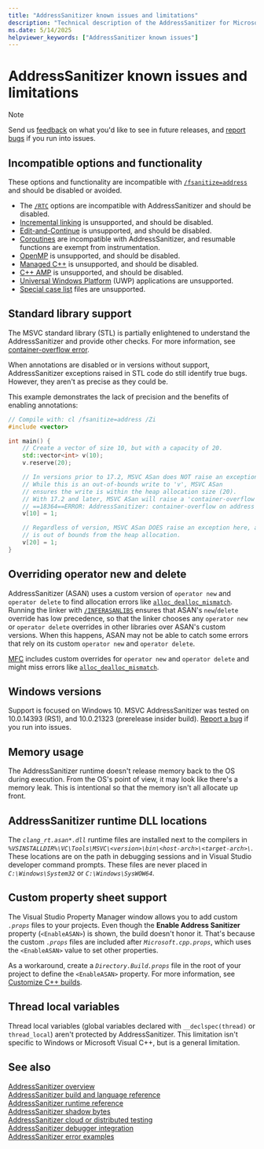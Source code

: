 ```yaml
---
title: "AddressSanitizer known issues and limitations"
description: "Technical description of the AddressSanitizer for Microsoft C/C++ known issues."
ms.date: 5/14/2025
helpviewer_keywords: ["AddressSanitizer known issues"]
---
```


# AddressSanitizer known issues and limitations

> [!NOTE]
> Send us [feedback](https://aka.ms/vsfeedback/browsecpp) on what you'd like to see in future releases, and [report bugs](https://aka.ms/feedback/report?space=62) if you run into issues.

## <a name="incompatible-options"></a> Incompatible options and functionality

These options and functionality are incompatible with [`/fsanitize=address`](../build/reference/fsanitize.md) and should be disabled or avoided.

- The [`/RTC`](../build/reference/rtc-run-time-error-checks.md) options are incompatible with AddressSanitizer and should be disabled.
- [Incremental linking](../build/reference/incremental-link-incrementally.md) is unsupported, and should be disabled.
- [Edit-and-Continue](/visualstudio/debugger/edit-and-continue-visual-cpp) is unsupported, and should be disabled.
- [Coroutines](https://devblogs.microsoft.com/cppblog/category/coroutine/) are incompatible with AddressSanitizer, and resumable functions are exempt from instrumentation.
- [OpenMP](../build/reference/openmp-enable-openmp-2-0-support.md) is unsupported, and should be disabled.
- [Managed C++](../build/reference/clr-common-language-runtime-compilation.md) is unsupported, and should be disabled.
- [C++ AMP](../parallel/amp/cpp-amp-overview.md) is unsupported, and should be disabled.
- [Universal Windows Platform](../cppcx/universal-windows-apps-cpp.md) (UWP) applications are unsupported.
- [Special case list](https://clang.llvm.org/docs/SanitizerSpecialCaseList.html) files are unsupported.

## Standard library support

The MSVC standard library (STL) is partially enlightened to understand the AddressSanitizer and provide other checks. For more information, see [container-overflow error](./error-container-overflow.md).

When annotations are disabled or in versions without support, AddressSanitizer exceptions raised in STL code do still identify true bugs. However, they aren't as precise as they could be.

This example demonstrates the lack of precision and the benefits of enabling annotations:

```cpp
// Compile with: cl /fsanitize=address /Zi
#include <vector>

int main() {   
    // Create a vector of size 10, but with a capacity of 20.    
    std::vector<int> v(10);
    v.reserve(20);

    // In versions prior to 17.2, MSVC ASan does NOT raise an exception here.
    // While this is an out-of-bounds write to 'v', MSVC ASan
    // ensures the write is within the heap allocation size (20).
    // With 17.2 and later, MSVC ASan will raise a 'container-overflow' exception:
    // ==18364==ERROR: AddressSanitizer: container-overflow on address 0x1263cb8a0048 at pc 0x7ff6466411ab bp 0x005cf81ef7b0 sp 0x005cf81ef7b8
    v[10] = 1;

    // Regardless of version, MSVC ASan DOES raise an exception here, as this write
    // is out of bounds from the heap allocation.
    v[20] = 1;
}
```

## Overriding operator new and delete

AddressSanitizer (ASAN) uses a custom version of `operator new` and `operator delete` to find allocation errors like [`alloc_dealloc_mismatch`](error-alloc-dealloc-mismatch.md). Running the linker with [`/INFERASANLIBS`](../build/reference/inferasanlibs.md) ensures that ASAN's `new`/`delete` override has low precedence, so that the linker chooses any `operator new` or `operator delete` overrides in other libraries over ASAN's custom versions. When this happens, ASAN may not be able to catch some errors that rely on its custom `operator new` and `operator delete`.

[MFC](../mfc/mfc-concepts.md) includes custom overrides for `operator new` and `operator delete` and might miss errors like [`alloc_dealloc_mismatch`](error-alloc-dealloc-mismatch.md).

## Windows versions

Support is focused on Windows 10. MSVC AddressSanitizer was tested on 10.0.14393 (RS1), and 10.0.21323 (prerelease insider build). [Report a bug](https://aka.ms/feedback/report?space=62) if you run into issues.

## Memory usage

The AddressSanitizer runtime doesn't release memory back to the OS during execution. From the OS's point of view, it may look like there's a memory leak. This is intentional so that the memory isn't all allocate up front.

## AddressSanitizer runtime DLL locations

The *`clang_rt.asan*.dll`* runtime files are installed next to the compilers in *`%VSINSTALLDIR%\VC\Tools\MSVC\<version>\bin\<host-arch>\<target-arch>\`*. These locations are on the path in debugging sessions and in Visual Studio developer command prompts. These files are never placed in *`C:\Windows\System32`* or *`C:\Windows\SysWOW64`*.

## Custom property sheet support

The Visual Studio Property Manager window allows you to add custom *`.props`* files to your projects. Even though the **Enable Address Sanitizer** property (`<EnableASAN>`) is shown, the build doesn't honor it. That's because the custom *`.props`* files are included after *`Microsoft.cpp.props`*, which uses the `<EnableASAN>` value to set other properties.

As a workaround, create a *`Directory.Build.props`* file in the root of your project to define the `<EnableASAN>` property. For more information, see [Customize C++ builds](/visualstudio/msbuild/customize-your-build#customize-c-builds).

## Thread local variables

Thread local variables (global variables declared with `__declspec(thread)` or `thread_local`) aren't protected by AddressSanitizer. This limitation isn't specific to Windows or Microsoft Visual C++, but is a general limitation.

## See also

[AddressSanitizer overview](./asan.md)\
[AddressSanitizer build and language reference](./asan-building.md)\
[AddressSanitizer runtime reference](./asan-runtime.md)\
[AddressSanitizer shadow bytes](./asan-shadow-bytes.md)\
[AddressSanitizer cloud or distributed testing](./asan-offline-crash-dumps.md)\
[AddressSanitizer debugger integration](./asan-debugger-integration.md)\
[AddressSanitizer error examples](./asan-error-examples.md)
